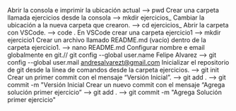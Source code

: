 Abrir la consola e imprimir la ubicación actual --> pwd
Crear una carpeta llamada ejercicios desde la consola --> mkdir ejercicios_
Cambiar la ubicación a la nueva carpeta que crearon. --> cd ejercicios_
Abrir la carpeta con VSCode. --> code .
En VSCode crear una carpeta ejercicio1 --> mkdir ejercicio1
Crear un archivo llamado README.md (vacío) dentro de la carpeta ejercicio1. --> nano README.md
Configurar nombre e email globalmente en git.// git config --global user.name Felipe Alvarez --> git config --global user.mail andresalvarezt@gmail.com
Inicializar el repositorio de git desde la línea de comandos desde la carpeta ejercicios. --> git init
Crear un primer commit con el mensaje “Versión Inicial”. --> git add . --> git commit -m "Versión Inicial
Crear un nuevo commit con el mensaje “Agrega solución primer ejercicio” --> git add . --> git commit -m "Agrega  Solución primer ejercicio"
